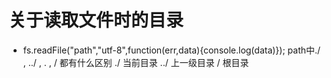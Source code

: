 # 关于读取文件时的目录
- fs.readFile("path","utf-8",function(err,data){console.log(data)});
  path中./ , ../ , . , / 都有什么区别
  ./     当前目录
  ../    上一级目录
  /      根目录
